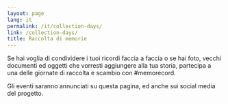 ```yaml
---
layout: page
lang: it
permalink: /it/collection-days/
link: /collection-days/
title: Raccolta di memorie
---
```

Se hai voglia di condividere i tuoi ricordi faccia a faccia o se hai foto, vecchi documenti ed oggetti che vorresti aggiungere alla tua storia, partecipa a una delle giornate di raccolta e scambio con #memorecord.

Gli eventi saranno annunciati su questa pagina, ed anche sui social media del progetto.


<!-- more -->
